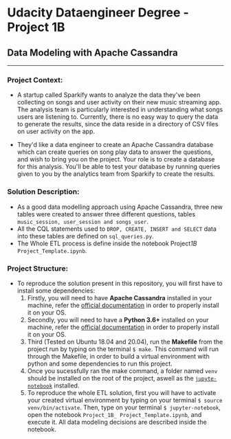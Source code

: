 # Udacity Dataengineer Degree - Project 1B

## Data Modeling with Apache Cassandra

---

### Project Context:

- A startup called Sparkify wants to analyze the data they've been collecting on songs and user activity on their new music streaming app. The analysis team is particularly interested in understanding what songs users are listening to. Currently, there is no easy way to query the data to generate the results, since the data reside in a directory of CSV files on user activity on the app.

- They'd like a data engineer to create an Apache Cassandra database which can create queries on song play data to answer the questions, and wish to bring you on the project. Your role is to create a database for this analysis. You'll be able to test your database by running queries given to you by the analytics team from Sparkify to create the results.

### Solution Description:

- As a good data modelling approach using Apache Cassandra, three new tables were created to answer three different questions, tables `music_session, user_session and songs_user`.
- All the CQL statements used to `DROP, CREATE, INSERT and SELECT` data into these tables are defined on `sql_queries.py`.
- The Whole ETL process is define inside the notebook Project*1B* `Project_Template.ipynb`.

### Project Structure:

- To reproduce the solution present in this repository, you will first have to install some dependencies:
  1. Firstly, you will need to have **Apache Cassandra** installed in your machine, refer the [official documentation](https://cassandra.apache.org/) in order to properly install it on your OS.
  2. Secondly, you will need to have a **Python 3.6+** installed on your machine, refer the [official documentation](https://www.python.org/) in order to properly install it on your OS.
  3. Third (Tested on Ubuntu 18.04 and 20.04), run the **Makefile** from the project run by typing on the terminal `$ make`. This command will run through the Makefile, in order to build a virtual environment with python and some dependencies to run this project.
  4. Once you sucessfully ran the make command, a folder named `venv` should be installed on the root of the project, aswell as the [`jupyte-notebook`](https://jupyter.org/) installed.
  5. To reproduce the whole ETL solution, first you will have to activate your created virtual environment by typing on your terminal `$ source venv/bin/activate`. Then, type on your terminal `$ jupyter-notebook`, open the notebook `Project_1B_ Project_Template.ipynb`, and execute it. All data modeling decisions are described inside the notebook.

